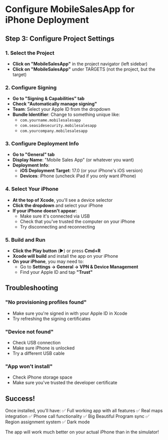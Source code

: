 # Configure MobileSalesApp for iPhone Deployment

## Step 3: Configure Project Settings

### 1. Select the Project
- **Click on "MobileSalesApp"** in the project navigator (left sidebar)
- **Click on "MobileSalesApp"** under TARGETS (not the project, but the target)

### 2. Configure Signing
- **Go to "Signing & Capabilities" tab**
- **Check "Automatically manage signing"**
- **Team**: Select your Apple ID from the dropdown
- **Bundle Identifier**: Change to something unique like:
  - `com.yourname.mobilesalesapp`
  - `com.seasidesecurity.mobilesalesapp`
  - `com.yourcompany.mobilesalesapp`

### 3. Configure Deployment Info
- **Go to "General" tab**
- **Display Name**: "Mobile Sales App" (or whatever you want)
- **Deployment Info**:
  - **iOS Deployment Target**: 17.0 (or your iPhone's iOS version)
  - **Devices**: iPhone (uncheck iPad if you only want iPhone)

### 4. Select Your iPhone
- **At the top of Xcode**, you'll see a device selector
- **Click the dropdown** and select your iPhone
- **If your iPhone doesn't appear**:
  - Make sure it's connected via USB
  - Check that you've trusted the computer on your iPhone
  - Try disconnecting and reconnecting

### 5. Build and Run
- **Click the Play button** (▶️) or press **Cmd+R**
- **Xcode will build** and install the app on your iPhone
- **On your iPhone**, you may need to:
  - Go to **Settings → General → VPN & Device Management**
  - Find your Apple ID and tap **"Trust"**

## Troubleshooting

### "No provisioning profiles found"
- Make sure you're signed in with your Apple ID in Xcode
- Try refreshing the signing certificates

### "Device not found"
- Check USB connection
- Make sure iPhone is unlocked
- Try a different USB cable

### "App won't install"
- Check iPhone storage space
- Make sure you've trusted the developer certificate

## Success!
Once installed, you'll have:
✅ Full working app with all features
✅ Real maps integration
✅ Phone call functionality
✅ Big Beautiful Program sync
✅ Region assignment system
✅ Dark mode

The app will work much better on your actual iPhone than in the simulator!
